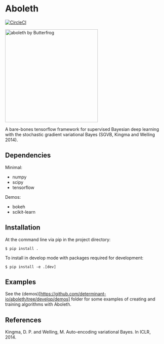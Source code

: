 Aboleth
=======

[![CircleCI](https://circleci.com/gh/determinant-io/aboleth/tree/develop.svg?style=svg)](https://circleci.com/gh/determinant-io/aboleth/tree/develop)

<img src="http://fc03.deviantart.net/fs71/i/2010/162/e/3/Aboleth__Sunken_Empires_by_butterfrog.jpg"
 alt="aboleth by Butterfrog" width=300>

A bare-bones tensorflow framework for supervised Bayesian deep learning with
the stochastic gradient variational Bayes (SGVB, Kingma and Welling 2014).


Dependencies
------------

Minimal:
- numpy
- scipy
- tensorflow

Demos:
- bokeh
- scikit-learn


Installation
------------

At the command line via pip in the project directory:

    $ pip install .

To install in develop mode with packages required for development:

    $ pip install -e .[dev]


Examples
--------

See the (demos)[https://github.com/determinant-io/aboleth/tree/develop/demos]
folder for some examples of creating and training algorithms with Aboleth.


References
----------

Kingma, D. P. and Welling, M. Auto-encoding variational Bayes. In ICLR, 2014.
